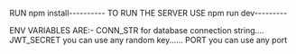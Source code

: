 RUN npm install----------
TO RUN THE SERVER USE npm run dev---------

ENV VARIABLES ARE:-
CONN_STR for database connection string....
JWT_SECRET you can use any random key......
PORT you can use any port